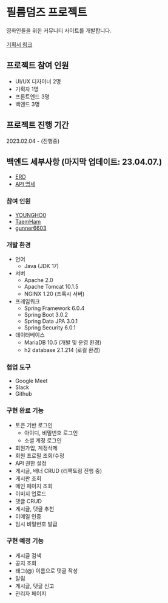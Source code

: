# 필름덤즈 프로젝트

영화인들을 위한 커뮤니티 사이트를 개발합니다.
</br></br>[기획서 링크](https://letspl.me/project/736)

## 프로젝트 참여 인원

* UI/UX 디자이너 2명
* 기획자 1명
* 프론트엔드 3명
* 백엔드 3명

## 프로젝트 진행 기간

2023.02.04 - (진행중)

## 백엔드 세부사항 (마지막 업데이트: 23.04.07.)
* [ERD](https://www.erdcloud.com/d/FwbkjZwxj7yPCBfxp)
* [API 명세](https://www.notion.so/Backend-API-1-f2a7140af5e9490ba92802b4b58acebf)

### 참여 인원
* [YOUNGHO0](https://github.com/YOUNGHO0)
* [TaemHam](https://github.com/TaemHam)
* [gunner6603](https://github.com/gunner6603)

### 개발 환경
* 언어
  * Java (JDK 17)
* 서버
   * Apache 2.0
   * Apache Tomcat 10.1.5
   * NGINX 1.20 (프록시 서버)
* 프레임워크
  * Spring Framework 6.0.4
  * Spring Boot 3.0.2
  * Spring Data JPA 3.0.1
  * Spring Security 6.0.1
* 데이터베이스
  * MariaDB 10.5 (개발 및 운영 환경)
  * h2 database 2.1.214 (로컬 환경)
  
### 협업 도구

* Google Meet
* Slack
* Github

### 구현 완료 기능
* 토큰 기반 로그인
  * 아이디, 비밀번호 로그인
  * 소셜 계정 로그인
* 회원가입, 계정삭제
* 회원 프로필 조회/수정
* API 권한 설정
* 게시글, 배너 CRUD (리팩토링 진행 중)
* 게시판 조회
* 메인 페이지 조회
* 이미지 업로드
* 댓글 CRUD
* 게시글, 댓글 추천
* 이메일 인증
* 임시 비밀번호 발급

### 구현 예정 기능
* 게시글 검색
* 공지 조회
* 태그(@) 이름으로 댓글 작성
* 알림
* 게시글, 댓글 신고
* 관리자 페이지
